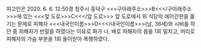 피고인은 2020. 6. 6. 12:50경 청주시 흥덕구 <<<구아래주소>>>B<<</구아래주소>>>에 있는 <<<앞 도로>>>C<<</앞 도로>>> 앞 도로에서 위 식당의 에어간판을 옮기는 문제로 피해자 <<<내국인이름>>>D<<</내국인이름>>>(남, 36세)와 시비를 하던 중 피해자가 반말을 하였다는 이유로 화가 나, 배로 피해자의 몸을 1회 밀치고, 머리로 피해자의 가슴 부분을 1회 들이받아 폭행하였다.